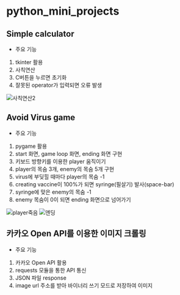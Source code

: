 # python_mini_projects
##  Simple calculator
- 주요 기능  
 1. tkinter 활용
 2. 사칙연산
 3. C버튼을 누르면 초기화
 4. 잘못된 operator가 입력되면 오류 발생

  ![사칙연산2](https://user-images.githubusercontent.com/83167676/126863415-525e5b2c-dfad-4851-879f-a526f6df37b5.gif)

## Avoid Virus game
- 주요 기능
 1. pygame 활용
 2. start 화면, game loop 화면, ending 화면 구현
 3. 키보드 방향키를 이용한 player 움직이기
 4. player의 목숨 3개, enemy의 목숨 5개 구현
 5. virus에 부딪힐 때마다 player의 목숨 -1
 6. creating vaccine이 100%가 되면 syringe(필살기) 발사(space-bar)
 7. syringe에 맞은 enemy의 목숨 -1
 8. enemy 목숨이 0이 되면 ending 화면으로 넘어가기

![player죽음](https://user-images.githubusercontent.com/83167676/126862858-86d1e066-368e-4da6-bf42-37700c5aeb46.gif) ![엔딩](https://user-images.githubusercontent.com/83167676/126863347-27b21820-fea8-4287-b099-82b6b4fb172a.gif)

## 카카오 Open API를 이용한 이미지 크롤링
- 주요 기능
 1. 카카오 Open API 활용
 2. requests 모듈을 통한 API 통신
 3. JSON 파일 response
 4. image url 주소를 받아 바이너리 쓰기 모드로 저장하여 이미지 

